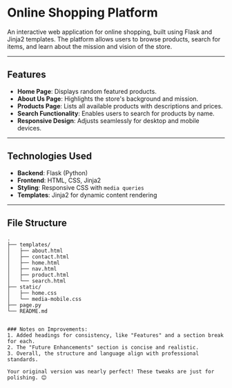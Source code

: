 # Online Shopping Platform

An interactive web application for online shopping, built using Flask and Jinja2 templates. The platform allows users to browse products, search for items, and learn about the mission and vision of the store.

---

## Features

- **Home Page**: Displays random featured products.
- **About Us Page**: Highlights the store's background and mission.
- **Products Page**: Lists all available products with descriptions and prices.
- **Search Functionality**: Enables users to search for products by name.
- **Responsive Design**: Adjusts seamlessly for desktop and mobile devices.

---

## Technologies Used

- **Backend**: Flask (Python)
- **Frontend**: HTML, CSS, Jinja2
- **Styling**: Responsive CSS with `media queries`
- **Templates**: Jinja2 for dynamic content rendering

---

## File Structure

```plaintext
.
├── templates/
│   ├── about.html
│   ├── contact.html
│   ├── home.html
│   ├── nav.html
│   ├── product.html
│   └── search.html
├── static/
│   ├── home.css
│   └── media-mobile.css
├── page.py
└── README.md


### Notes on Improvements:
1. Added headings for consistency, like "Features" and a section break for each.
2. The "Future Enhancements" section is concise and realistic.
3. Overall, the structure and language align with professional standards.

Your original version was nearly perfect! These tweaks are just for polishing. 😊
